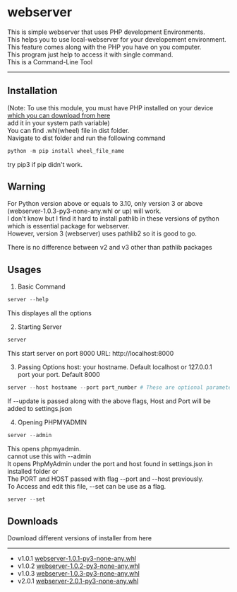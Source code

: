 # webserver
This is simple webserver that uses PHP development Environments.  
This helps you to use local-webserver for your developement environment.  
This feature comes along with the PHP you have on you computer.  
This program just help to access it with single command.  
This is a Command-Line Tool  

----------------------------------------------------
## Installation
(Note: To use this module, you must have PHP installed on your device [which you can download from here](https://www.php.net/downloads)  
add it in your system path variable)  
You can find .whl(wheel) file in dist folder.  
Navigate to dist folder and run the following command  
````powershell
python -m pip install wheel_file_name
````
try pip3 if pip didn't work.  
## Warning
For Python version above or equals to 3.10, only version 3 or above (webserver-1.0.3-py3-none-any.whl or up) will work.  
I don't know but I find it hard to install pathlib in these versions of python which is essential package for webserver.  
However, version 3 (webserver) uses pathlib2 so it is good to go.  

There is no difference between v2 and v3 other than pathlib packages
## Usages
1. Basic Command
````powershell
server --help
````
This displayes all the options

2. Starting Server
````powershell
server
````
This start server on port 8000
URL: http://localhost:8000

3. Passing Options
host: your hostname. Default localhost or 127.0.0.1  
port your port. Default 8000  
````powershell
server --host hostname --port port_number # These are optional parameter. These are not manditory
````
If --update is passed along with the above flags, Host and Port will be added to settings.json

4. Opening PHPMYADMIN
````powershell
server --admin
````
This opens phpmyadmin.  
cannot use this with --admin  
It opens PhpMyAdmin under the port and host found in settings.json in installed folder or  
The PORT and HOST passed with flag --port and --host previously.  
To Access and edit this file, --set can be use as a flag.  
````powershell
server --set
````

## Downloads
Download different versions of installer from here
____
* v1.0.1 [webserver-1.0.1-py3-none-any.whl](https://github.com/sachin-acharya-projects/webserver/raw/main/dist/webserver-1.0.1-py3-none-any.whl)
* v1.0.2 [webserver-1.0.2-py3-none-any.whl](https://github.com/sachin-acharya-projects/webserver/raw/main/dist/webserver-1.0.2-py3-none-any.whl)
* v1.0.3 [webserver-1.0.3-py3-none-any.whl](https://github.com/sachin-acharya-projects/webserver/raw/main/dist/webserver-1.0.3-py3-none-any.whl)
* v2.0.1 [webserver-2.0.1-py3-none-any.whl](https://github.com/sachin-acharya-projects/webserver/raw/main/dist/webserver-2.0.1-py3-none-any.whl)